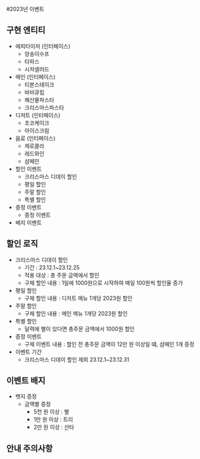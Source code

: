 #2023년 이벤트
## 구현 엔티티
* 에피타이저 (인터페이스)
  * 양송이수프
  * 타파스
  * 시저샐러드
* 메인 (인터페이스)
  * 티본스테이크
  * 바비큐립
  * 해산물파스타
  * 크리스마스파스타
* 디저트 (인터페이스)
  * 초코케이크 
  * 아이스크림
* 음료 (인터페이스)
  * 제로콜라
  * 레드와인
  * 샴페인
* 할인 이벤트
  * 크리스마스 디데이 할인
  * 평일 할인
  * 주말 할인
  * 특별 할인
* 증정 이벤트
  * 증정 이벤트
* 배지 이벤트

## 할인 로직
* 크리스마스 디데이 할인
  * 기간 : 23.12.1~23.12.25
  * 적용 대상 : 총 주문 금액에서 할인
  * 구체 할인 내용 : 1일에 1000원으로 시작하여 매일 100원씩 할인율 증가
* 평일 할인
  * 구체 할인 내용 : 디저트 메뉴 1개당 2023원 할인
* 주말 할인
  * 구체 할인 내용 : 메인 메뉴 1개당 2023원 할인
* 특별 할인
  * 달력에 별이 있다면 총주문 금액에서 1000원 할인
* 증정 이벤트
  * 구체 이벤트 내용 : 할인 전 총주문 금액이 12만 원 이상일 떄, 샴페인 1개 증정
* 이벤트 기간
  * 크리스마스 디데이 할인 제외 23.12.1~23.12.31

## 이벤트 배지
* 뱃지 증정
  * 금액별 증정
    * 5천 원 이상 : 별
    * 1만 원 이상 : 트리
    * 2만 원 이상 : 산타
## 안내 주의사항